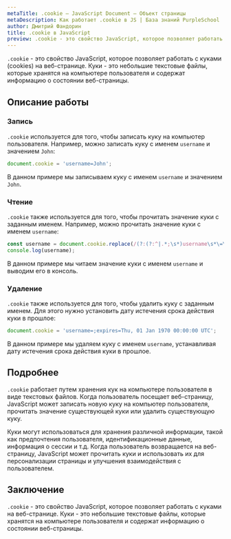 ```yaml
---
metaTitle: .cookie – JavaScript Document – Объект страницы
metaDescription: Как работает .cookie в JS | База знаний PurpleSchool
author: Дмитрий Фандорин
title: .cookie в JavaScript
preview: .cookie - это свойство JavaScript, которое позволяет работать с куками (cookies) на веб-странице...
---
```


`.cookie` - это свойство JavaScript, которое позволяет работать с куками (cookies) на веб-странице. Куки - это небольшие текстовые файлы, которые хранятся на компьютере пользователя и содержат информацию о состоянии веб-страницы.

## Описание работы 

### Запись

`.cookie` используется для того, чтобы записать куку на компьютер пользователя. Например, можно записать куку с именем `username` и значением `John`:

```javascript
document.cookie = 'username=John';
```

В данном примере мы записываем куку с именем `username` и значением `John`.

### Чтение

`.cookie` также используется для того, чтобы прочитать значение куки с заданным именем. Например, можно прочитать значение куки с именем `username`:

```javascript
const username = document.cookie.replace(/(?:(?:^|.*;\s*)username\s*\=\s*([^;]*).*$)|^.*$/, '$1');
console.log(username);
```

В данном примере мы читаем значение куки с именем `username` и выводим его в консоль.

### Удаление

`.cookie` также используется для того, чтобы удалить куку с заданным именем. Для этого нужно установить дату истечения срока действия куки в прошлое:

```javascript
document.cookie = 'username=;expires=Thu, 01 Jan 1970 00:00:00 UTC';
```

В данном примере мы удаляем куку с именем `username`, устанавливая дату истечения срока действия куки в прошлое.

## Подробнее

`.cookie` работает путем хранения кук на компьютере пользователя в виде текстовых файлов. Когда пользователь посещает веб-страницу, JavaScript может записать новую куку на компьютер пользователя, прочитать значение существующей куки или удалить существующую куку.

Куки могут использоваться для хранения различной информации, такой как предпочтения пользователя, идентификационные данные, информация о сессии и т.д. Когда пользователь возвращается на веб-страницу, JavaScript может прочитать куки и использовать их для персонализации страницы и улучшения взаимодействия с пользователем.

## Заключение

`.cookie` - это свойство JavaScript, которое позволяет работать с куками на веб-странице. Куки - это небольшие текстовые файлы, которые хранятся на компьютере пользователя и содержат информацию о состоянии веб-страницы.